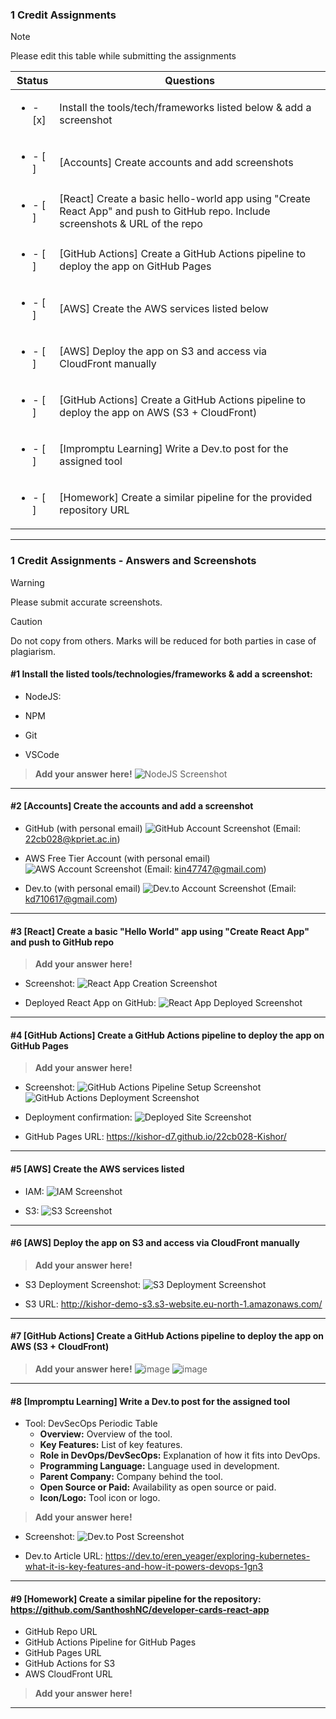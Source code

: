 
### 1 Credit Assignments

> [!NOTE]
> Please edit this table while submitting the assignments

| Status                             | Questions                                                                                         |
|------------------------------------|---------------------------------------------------------------------------------------------------|
| <ul><li>- [x] </li></ul>           | Install the tools/tech/frameworks listed below & add a screenshot                                 |
| <ul><li>- [ ] </li></ul>           | [Accounts] Create accounts and add screenshots                                                   |
| <ul><li>- [ ] </li></ul>           | [React] Create a basic hello-world app using "Create React App" and push to GitHub repo. Include screenshots & URL of the repo |
| <ul><li>- [ ] </li></ul>           | [GitHub Actions] Create a GitHub Actions pipeline to deploy the app on GitHub Pages              |
| <ul><li>- [ ] </li></ul>           | [AWS] Create the AWS services listed below                                                       |
| <ul><li>- [ ] </li></ul>           | [AWS] Deploy the app on S3 and access via CloudFront manually                                    |
| <ul><li>- [ ] </li></ul>           | [GitHub Actions] Create a GitHub Actions pipeline to deploy the app on AWS (S3 + CloudFront)     |
| <ul><li>- [ ] </li></ul>           | [Impromptu Learning] Write a Dev.to post for the assigned tool                                   |
| <ul><li>- [ ] </li></ul>           | [Homework] Create a similar pipeline for the provided repository URL                             |

***

### 1 Credit Assignments - Answers and Screenshots

> [!WARNING]
> Please submit accurate screenshots.

> [!CAUTION]
> Do not copy from others. Marks will be reduced for both parties in case of plagiarism.

#### #1 Install the listed tools/technologies/frameworks & add a screenshot:

- NodeJS:

  
- NPM
- Git
- VSCode

> **Add your answer here!**
  ![NodeJS Screenshot](https://github.com/user-attachments/assets/3b542130-54c4-4a49-a410-1a2657529761)
***

#### #2 [Accounts] Create the accounts and add a screenshot

- GitHub (with personal email)
  ![GitHub Account Screenshot](https://github.com/user-attachments/assets/66a29f6a-5558-4b4d-bfe3-612ada4e0c6f) (Email: 22cb028@kpriet.ac.in)
  
- AWS Free Tier Account (with personal email)
  ![AWS Account Screenshot](https://github.com/user-attachments/assets/085e9ad4-73d2-4726-85e6-51ebb0287551) (Email: kin47747@gmail.com)
  
- Dev.to (with personal email)
  ![Dev.to Account Screenshot](https://github.com/user-attachments/assets/18f0bc8d-6400-4dc4-8945-70e77f24a0a1) (Email: kd710617@gmail.com)

***

#### #3 [React] Create a basic "Hello World" app using "Create React App" and push to GitHub repo

> **Add your answer here!**

- Screenshot:
  ![React App Creation Screenshot](https://github.com/user-attachments/assets/b3775ce1-c971-49ed-8f29-ab16b7ddeba7)

- Deployed React App on GitHub:
  ![React App Deployed Screenshot](https://github.com/user-attachments/assets/bdddc14d-e597-4efd-beb0-a9c2d2fd451f)

***

#### #4 [GitHub Actions] Create a GitHub Actions pipeline to deploy the app on GitHub Pages

> **Add your answer here!**

- Screenshot:
  ![GitHub Actions Pipeline Setup Screenshot](https://github.com/user-attachments/assets/60713674-dd6f-4c9d-954b-f47f18cf044c)
  ![GitHub Actions Deployment Screenshot](https://github.com/user-attachments/assets/e53fd5ae-abfa-4cdd-99ce-00e41d72df29)
  
- Deployment confirmation:
  ![Deployed Site Screenshot](https://github.com/user-attachments/assets/f4fd3fea-0eaa-4576-86f3-6e77dcd292f5)
  
- GitHub Pages URL:
  https://kishor-d7.github.io/22cb028-Kishor/

***

#### #5 [AWS] Create the AWS services listed

- IAM:
  ![IAM Screenshot](https://github.com/user-attachments/assets/8530c6bf-f75d-4bfe-b798-e0bbb679cb48)
  
- S3:
  ![S3 Screenshot](https://github.com/user-attachments/assets/3b2c3d31-d495-4884-9eb8-5b14093985e1)

***

#### #6 [AWS] Deploy the app on S3 and access via CloudFront manually

> **Add your answer here!**

- S3 Deployment Screenshot:
  ![S3 Deployment Screenshot](https://github.com/user-attachments/assets/f2673503-7627-480c-bed0-24c2e0600cba)

- S3 URL:
  http://kishor-demo-s3.s3-website.eu-north-1.amazonaws.com/

***

#### #7 [GitHub Actions] Create a GitHub Actions pipeline to deploy the app on AWS (S3 + CloudFront)

> **Add your answer here!**
![image](https://github.com/user-attachments/assets/42d41810-44db-4405-88bd-3cae902bdd2f)
> ![image](https://github.com/user-attachments/assets/db57458e-ccb4-4aa4-bc76-35d36291ada3)


***

#### #8 [Impromptu Learning] Write a Dev.to post for the assigned tool

- Tool: DevSecOps Periodic Table
  - **Overview:** Overview of the tool.
  - **Key Features:** List of key features.
  - **Role in DevOps/DevSecOps:** Explanation of how it fits into DevOps.
  - **Programming Language:** Language used in development.
  - **Parent Company:** Company behind the tool.
  - **Open Source or Paid:** Availability as open source or paid.
  - **Icon/Logo:** Tool icon or logo.
  
> **Add your answer here!**

- Screenshot:
  ![Dev.to Post Screenshot](https://github.com/user-attachments/assets/129c6476-3895-4c7f-8f9f-3b76fe810f85)

- Dev.to Article URL:
  https://dev.to/eren_yeager/exploring-kubernetes-what-it-is-key-features-and-how-it-powers-devops-1gn3

***

#### #9 [Homework] Create a similar pipeline for the repository: https://github.com/SanthoshNC/developer-cards-react-app

- GitHub Repo URL
- GitHub Actions Pipeline for GitHub Pages
- GitHub Pages URL
- GitHub Actions for S3
- AWS CloudFront URL

> **Add your answer here!**

---
